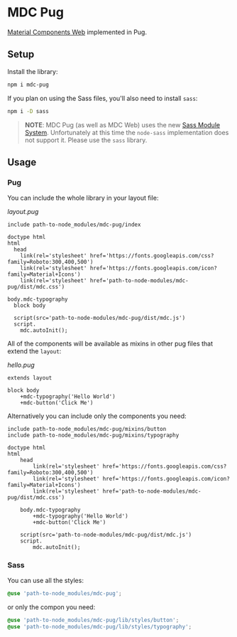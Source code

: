 # MDC Pug

[Material Components Web](https://github.com/material-components/material-components-web) implemented in Pug.

## Setup

Install the library:

```sh
npm i mdc-pug
```

If you plan on using the Sass files, you'll also need to install `sass`:

```sh
npm i -D sass
```

> **NOTE**: MDC Pug (as well as MDC Web) uses the new [Sass Module System](https://sass-lang.com/blog/the-module-system-is-launched). Unfortunately at this time the `node-sass` implementation does not support it. Please use the `sass` library.

## Usage

### Pug

You can include the whole library in your layout file:

*layout.pug*
```pug
include path-to-node_modules/mdc-pug/index

doctype html
html
  head
    link(rel='stylesheet' href='https://fonts.googleapis.com/css?family=Roboto:300,400,500')
    link(rel='stylesheet' href='https://fonts.googleapis.com/icon?family=Material+Icons')
    link(rel='stylesheet' href='path-to-node-modules/mdc-pug/dist/mdc.css')

body.mdc-typography
  block body

  script(src='path-to-node-modules/mdc-pug/dist/mdc.js')
  script.
    mdc.autoInit();
```

All of the components will be available as mixins in other pug files that extend the `layout`:

*hello.pug*
```pug
extends layout

block body
    +mdc-typography('Hello World')
    +mdc-button('Click Me')
```

Alternatively you can include only the components you need:

```pug
include path-to-node_modules/mdc-pug/mixins/button
include path-to-node_modules/mdc-pug/mixins/typography

doctype html
html
    head
        link(rel='stylesheet' href='https://fonts.googleapis.com/css?family=Roboto:300,400,500')
        link(rel='stylesheet' href='https://fonts.googleapis.com/icon?family=Material+Icons')
        link(rel='stylesheet' href='path-to-node-modules/mdc-pug/dist/mdc.css')

    body.mdc-typography
        +mdc-typography('Hello World')
        +mdc-button('Click Me')

    script(src='path-to-node-modules/mdc-pug/dist/mdc.js')
    script.
        mdc.autoInit();
```

### Sass

You can use all the styles:

```scss
@use 'path-to-node_modules/mdc-pug';
```

or only the compon you need:

```scss
@use 'path-to-node_modules/mdc-pug/lib/styles/button';
@use 'path-to-node_modules/mdc-pug/lib/styles/typography';
```